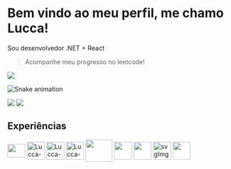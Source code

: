 # Bem vindo ao meu perfil, me chamo Lucca!

Sou desenvolvedor .NET + React

> Acompanhe meu progresso no leetcode!

<a href="https://leetcode.com/luccalkm/"><img src="https://img.shields.io/badge/dynamic/json?style=for-the-badge&labelColor=black&color=%23ffa116&label=Solved&query=solvedOverTotal&url=https%3A%2F%2Fbadge.xyli.tech/%2Fapi%2Fusers%2Fluccalkm&logo=leetcode&logoColor=yellow" /></a>

![Snake animation](https://github.com/danielbped/danielbped/blob/output/github-contribution-grid-snake.svg)

<a height="30" href="mailto:lucca.kleinsorgen@gmail.com"><img
      src="https://img.shields.io/badge/-Gmail-%23333?style=for-the-badge&logo=gmail&logoColor=white"
      target="_blank"></a>
<a href="https://www.linkedin.com/in/lucca-lima-kleinsorgen-motta-275a82217/" target="_blank"><img
      src="https://img.shields.io/badge/-LinkedIn-%230077B5?style=for-the-badge&logo=linkedin&logoColor=white"
      target="_blank"></a><br>

<div>
      
## Experiências

<img align="center" src="https://cdn.jsdelivr.net/gh/devicons/devicon/icons/react/react-original.svg" height="30" width="40" /> 
<img align="center" alt="Lucca-Vue" height="40" width="40" src="https://cdn.jsdelivr.net/gh/devicons/devicon/icons/vuejs/vuejs-original.svg" />      
<img align="center" alt="Lucca-Java" height="40" width="40" src="https://cdn.jsdelivr.net/gh/devicons/devicon/icons/java/java-original-wordmark.svg" />  
<img align="center" alt="Lucca-Csharp" height="40" width="40" src="https://user-images.githubusercontent.com/25181517/121405754-b4f48f80-c95d-11eb-8893-fc325bde617f.png" />
<img align="center" src="https://cdn.jsdelivr.net/gh/devicons/devicon/icons/docker/docker-original.svg" height="50" width="60" />  
<img align="center" height="40" width="40" src="https://user-images.githubusercontent.com/25181517/182534006-037f08b5-8e7b-4e5f-96b6-5d2a5558fa85.png" />  
<img align="center" height="40" width="40" src="https://user-images.githubusercontent.com/25181517/192108372-f71d70ac-7ae6-4c0d-8395-51d8870c2ef0.png" />  
<img align="center" height="40" width="40" alt="svgImg" src="https://img.icons8.com/color/48/null/kibana.png"/> 
<img align="center" height="40" width="40" src="https://user-images.githubusercontent.com/25181517/183569191-f32cdf03-673f-4ae3-809b-3a8b376bb8a2.png"/>
</div>
